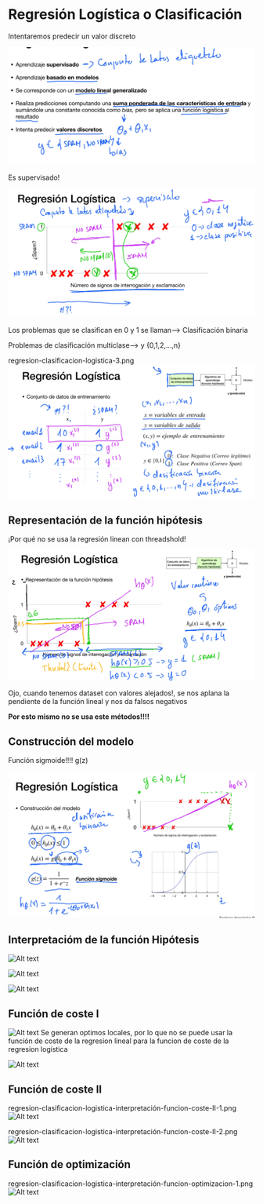 # Regresión Logística o Clasificación
Intentaremos predecir un valor discreto

![Alt text](img/regresion-clasificacion-logistica-1.png)

Es supervisado!

![Alt text](img/regresion-clasificacion-logistica-2.png)

Los problemas que se clasifican en 0 y 1 se llaman--> Clasificación binaria

Problemas de clasificación multiclase--> y {0,1,2,...,n}

regresion-clasificacion-logistica-3.png
![Alt text](img/regresion-clasificacion-logistica-3.png)

## Representación de la función hipótesis
¡Por qué no se usa la regresión linean con threadshold!

![Alt text](img/regresion-clasificacion-logistica-funcion-hipotesis-1.png)


Ojo, cuando tenemos dataset con valores alejados!, se nos aplana la pendiente de la función lineal y nos da falsos negativos

**Por esto mismo no se usa este métodos!!!!**

## Construcción del modelo

Función sigmoide!!!! g(z)

![Alt text](img/regresion-clasificacion-logistica-construccion-modelo-1.png)
 
## Interpretacióm de la función Hipótesis

![Alt text](img/regresion-clasificacion-logistica-interpretación-funcion-hipotesis-1.png)

![Alt text](img/regresion-clasificacion-logistica-interpretación-funcion-hipotesis-2.png)

![Alt text](img/regresion-clasificacion-logistica-interpretación-funcion-hipotesis-3.png)

## Función de coste I

![Alt text](img/regresion-clasificacion-logistica-interpretación-funcion-coste-I-1.png)
Se generan optimos locales, por lo que no se puede usar la función de coste de la regresion lineal para la funcion de coste de la regresion logística

![Alt text](img/regresion-clasificacion-logistica-interpretación-funcion-coste-I-2.png)




















## Función de coste II

regresion-clasificacion-logistica-interpretación-funcion-coste-II-1.png
![Alt text](img/regresion-clasificacion-logistica-interpretación-funcion-coste-II-1.png)

regresion-clasificacion-logistica-interpretación-funcion-coste-II-2.png
![Alt text](img/regresion-clasificacion-logistica-interpretación-funcion-coste-II-2.png)

## Función de optimización


regresion-clasificacion-logistica-interpretación-funcion-optimizacion-1.png
![Alt text](img/regresion-clasificacion-logistica-interpretación-funcion-optimizacion-1.png)
